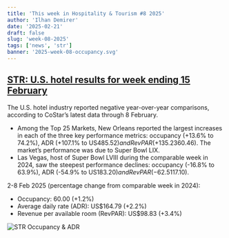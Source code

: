 ```yaml
---
title: 'This week in Hospitality & Tourism #8 2025'
author: 'Ilhan Demirer'
date: '2025-02-21'
draft: false
slug: 'week-08-2025'
tags: ['news', 'str']
banner: '2025-week-08-occupancy.svg'
---
```


## [STR: U.S. hotel results for week ending 15 February](https://str.com/press-release/us-hotel-results-week-ending-15-february)

The U.S. hotel industry reported negative year-over-year comparisons, according to CoStar’s latest data through 8 February.

- Among the Top 25 Markets, New Orleans reported the largest increases in each of the three key performance metrics: occupancy (+13.6% to 74.2%), ADR (+107.1% to US$485.52) and RevPAR (+135.2% to US$360.46). The market’s performance was due to Super Bowl LIX.
- Las Vegas, host of Super Bowl LVIII during the comparable week in 2024, saw the steepest performance declines: occupancy (-16.8% to 63.9%), ADR (-54.9% to US$183.20) and RevPAR (-62.5% to US$117.10).

2-8 Feb 2025 (percentage change from comparable week in 2024):

- Occupancy: 60.00 (+1.2%)
- Average daily rate (ADR): US$164.79 (+2.2%)
- Revenue per available room (RevPAR): US$98.83 (+3.4%)

![STR Occupancy & ADR](/images/blogimages/2025-week-08-occupancy.svg)
